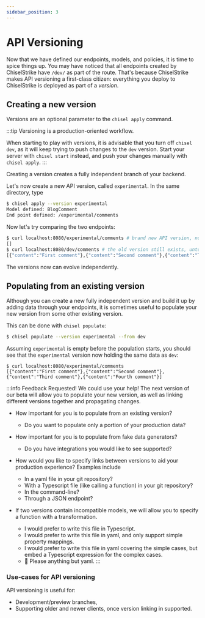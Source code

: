 ```yaml
---
sidebar_position: 3
---
```

# API Versioning

Now that we have defined our endpoints, models, and policies, it is time to spice things up.
You may have noticed that all endpoints created by ChiselStrike have `/dev/` as part of the route.
That's because ChiselStrike makes API versioning a first-class citizen: everything you deploy to
ChiselStrike is deployed as part of a _version_.

## Creating a new version

Versions are an optional parameter to the `chisel apply` command.

:::tip
Versioning is a production-oriented workflow.

When starting to play with versions, it is advisable that you turn off `chisel dev`, as it will
keep trying to push changes to the `dev` version. Start your server with `chisel start` instead,
and push your changes manually with `chisel apply`.
:::

Creating a version creates a fully independent branch of your backend.

Let's now create a new API version, called `experimental`. In the same directory,
type

```bash
$ chisel apply --version experimental
Model defined: BlogComment
End point defined: /experimental/comments
```

Now let's try comparing the two endpoints:

```bash
$ curl localhost:8080/experimental/comments # brand new API version, no data yet
[]
$ curl localhost:8080/dev/comments # the old version still exists, untouched
[{"content":"First comment"},{"content":"Second comment"},{"content":"Third comment"},{"content":"Fourth comment"}]
```

The versions now can evolve independently.

## Populating from an existing version

Although you can create a new fully independent version and build it up by adding data
through your endpoints, it is sometimes useful to populate your new version from some
other existing version.

This can be done with `chisel populate`:

```bash
$ chisel populate --version experimental --from dev
```

Assuming `experimental` is empty before the population starts, you should see that the `experimental` version
now holding the same data as `dev`:

```
$ curl localhost:8080/experimental/comments
[{"content":"First comment"},{"content":"Second comment"},{"content":"Third comment"},{"content":"Fourth comment"}]
```

:::info Feedback Requested! We could use your help!
The next version of our beta will allow you to populate your new version, as well as linking different versions together
and propagating changes.

* How important for you is to populate from an existing version?
  * Do you want to populate only a portion of your production data?
* How important for you is to populate from fake data generators?
  * Do you have integrations you would like to see supported?

* How would you like to specify links between versions to aid your production experience? Examples include
  * In a yaml file in your git repository?
  * With a Typescript file (like calling a function) in your git repository?
  * In the command-line?
  * Through a JSON endpoint?

* If two versions contain incompatible models, we will allow you to specify a function with a transformation.
  * I would prefer to write this file in Typescript.
  * I would prefer to write this file in yaml, and only support simple property mappings.
  * I would prefer to write this file in yaml covering the simple cases, but embed a Typescript expression for the complex cases.
  * 🤢 Please anything but yaml.
:::

### Use-cases for API versioning

API versioning is useful for:
* Development/preview branches,
* Supporting older and newer clients, once version linking in supported.

